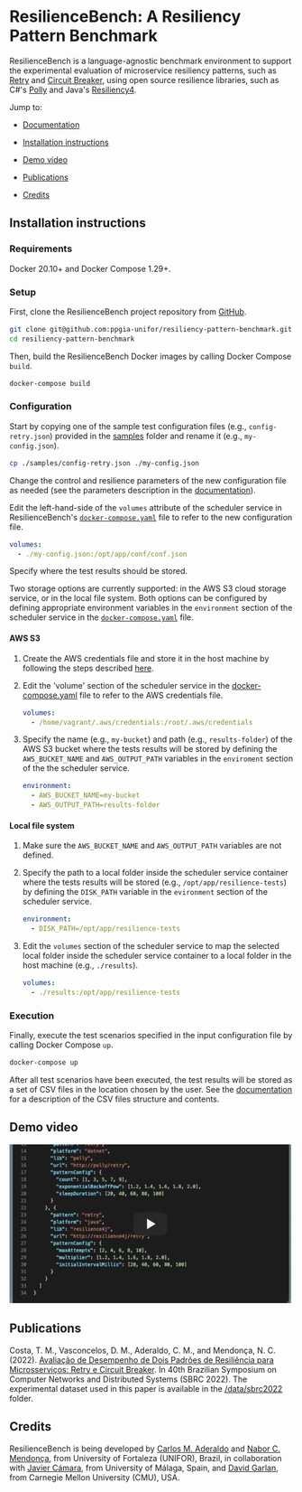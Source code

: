 # ResilienceBench: A Resiliency Pattern Benchmark

ResilienceBench is a language-agnostic benchmark environment to support the experimental evaluation of microservice resiliency patterns, such as [Retry](https://docs.microsoft.com/en-us/azure/architecture/patterns/retry) and [Circuit Breaker](https://docs.microsoft.com/en-us/azure/architecture/patterns/circuit-breaker), using open source resilience libraries, such as C\#'s [Polly](https://github.com/App-vNext/Polly) and Java's [Resiliency4](https://github.com/resilience4j/resilience4j). 

Jump to:

* [Documentation](/docs)

* [Installation instructions](#installation-instructions)

* [Demo video](#demo-video)

* [Publications](#publications)

* [Credits](#credits)

## Installation instructions

### Requirements

Docker 20.10+ and Docker Compose 1.29+.

### Setup

First, clone the ResilienceBench project repository from [GitHub](https://github.com/ppgia-unifor/resiliency-pattern-benchmark).

```sh
git clone git@github.com:ppgia-unifor/resiliency-pattern-benchmark.git
cd resiliency-pattern-benchmark
```

Then, build the ResilienceBench Docker images by calling Docker Compose `build`.

```sh
docker-compose build
```

### Configuration

Start by copying one of the sample test configuration files (e.g., `config-retry.json`) provided in the [samples](/samples) folder and rename it (e.g., `my-config.json`).

```sh
cp ./samples/config-retry.json ./my-config.json
```

Change the control and resilience parameters of the new configuration file as needed (see the parameters description in the [documentation](/docs/README.md#test-scenarios)).

Edit the left-hand-side of the `volumes` attribute of the scheduler service in ResilienceBench's [`docker-compose.yaml`](./docker-compose.yaml) file to refer to the new configuration file.

```yaml
volumes:
  - ./my-config.json:/opt/app/conf/conf.json
```

Specify where the test results should be stored. 

Two storage options are currently supported: in the AWS S3 cloud storage service, or in the local file system. Both options can be configured by defining appropriate environment variables in the `environment` section of the scheduler service in the [`docker-compose.yaml`](./docker-compose.yaml) file.

#### AWS S3

1. Create the AWS credentials file and store it in the host machine by following the steps described [here](https://docs.aws.amazon.com/cli/latest/usergide/cli-configure-files.html).
2. Edit the 'volume' section of the scheduler service in the [docker-compose.yaml](./docker-compose.yaml) file to refer to the AWS credentials file.

    ```yaml
    volumes:
      - /home/vagrant/.aws/credentials:/root/.aws/credentials
    ```

3. Specify the name (e.g., `my-bucket`) and path (e.g., `results-folder`) of the AWS S3 bucket where the tests results will be stored by defining the `AWS_BUCKET_NAME` and `AWS_OUTPUT_PATH` variables in the `enviroment` section of the the scheduler service.

    ```yaml
    environment:
      - AWS_BUCKET_NAME=my-bucket
      - AWS_OUTPUT_PATH=results-folder

#### Local file system

1. Make sure the `AWS_BUCKET_NAME` and `AWS_OUTPUT_PATH` variables are not defined.
2. Specify the path to a local folder inside the scheduler service container where the tests results will be stored (e.g., `/opt/app/resilience-tests`) by defining the `DISK_PATH` variable in the `evironment` section of the scheduler service.

    ```yaml
    environment:
      - DISK_PATH=/opt/app/resilience-tests
    ```
    
3. Edit the `volumes` section of the scheduler service to map the selected local folder inside the scheduler service container to a local folder in the host machine (e.g., `./results`).
    
    ```yaml
    volumes:
      - ./results:/opt/app/resilience-tests
    ```

### Execution

Finally, execute the test scenarios specified in the input configuration file by calling Docker Compose `up`.

```bash
docker-compose up
```

After all test scenarios have been executed, the test results will be stored as a set of CSV files in the location chosen by the user. See the [documentation](/docs/README.md#test-results) for a description of the CSV files structure and contents. 

## Demo video

[<img src="docs/img/video-thumbnail.jpg" width=500>](https://www.youtube.com/watch?v=X7nzlK86eAo "ResilienceBench Demo Video")

## Publications

Costa, T. M., Vasconcelos, D. M., Aderaldo, C. M., and Mendonça, N. C. (2022). [Avaliação de Desempenho de Dois Padrões de Resiliência para Microsserviços: Retry e Circuit Breaker](publications/sbrc2022-final.pdf). In 40th Brazilian Symposium on Computer Networks and Distributed Systems (SBRC 2022). The experimental dataset used in this paper is available in the [/data/sbrc2022](data/sbrc2022/) folder.

## Credits

ResilienceBench is being developed by [Carlos M. Aderaldo](https://github.com/cmendesce) and [Nabor C. Mendonça](https://github.com/nabormendonca), from University of Fortaleza (UNIFOR), Brazil, in collaboration with [Javier Cámara](https://javier-camara.github.io/), from University of Málaga, Spain, and [David Garlan](http://www.cs.cmu.edu/~garlan/), from Carnegie Mellon University (CMU), USA.
